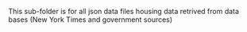 This sub-folder is for all json data files housing data retrived from data bases (New York Times and government sources)
